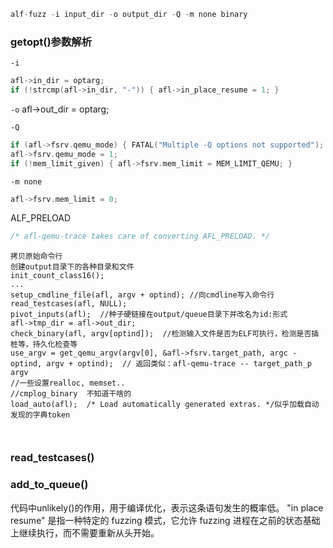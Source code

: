 ```c
alf-fuzz -i input_dir -o output_dir -Q -m none binary
```
### getopt()参数解析
`-i`

```c
afl->in_dir = optarg;
if (!strcmp(afl->in_dir, "-")) { afl->in_place_resume = 1; }
```

`-o`
afl->out_dir = optarg;

`-Q`
```c
if (afl->fsrv.qemu_mode) { FATAL("Multiple -Q options not supported"); }
afl->fsrv.qemu_mode = 1;
if (!mem_limit_given) { afl->fsrv.mem_limit = MEM_LIMIT_QEMU; }
```

`-m none`
```c
afl->fsrv.mem_limit = 0;
```

ALF_PRELOAD
```c
/* afl-qemu-trace takes care of converting AFL_PRELOAD. */
```

```
拷贝原始命令行
创建output目录下的各种目录和文件
init_count_class16();
...
setup_cmdline_file(afl, argv + optind); //向cmdline写入命令行
read_testcases(afl, NULL); 
pivot_inputs(afl);  //种子硬链接在output/queue目录下并改名为id:形式
afl->tmp_dir = afl->out_dir;
check_binary(afl, argv[optind]);  //检测输入文件是否为ELF可执行，检测是否插桩等，持久化检查等
use_argv = get_qemu_argv(argv[0], &afl->fsrv.target_path, argc - optind, argv + optind);  // 返回类似：afl-qemu-trace -- target_path_p argv
//一些设置realloc, memset..
//cmplog_binary  不知道干啥的
load_auto(afl);  /* Load automatically generated extras. */似乎加载自动发现的字典token



```

### read_testcases()
### add_to_queue()




代码中unlikely()的作用，用于编译优化，表示这条语句发生的概率低。
"in place resume" 是指一种特定的 fuzzing 模式，它允许 fuzzing 进程在之前的状态基础上继续执行，而不需要重新从头开始。
